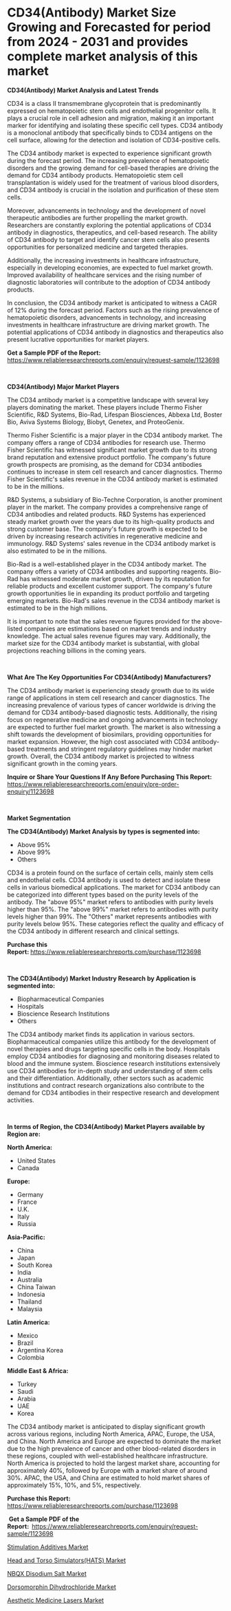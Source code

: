 <p><h1>CD34(Antibody) Market Size Growing and Forecasted for period from 2024 - 2031 and provides complete market analysis of this market</h1></p><p><strong>CD34(Antibody) Market Analysis and Latest Trends</strong></p>
<p><p>CD34 is a class II transmembrane glycoprotein that is predominantly expressed on hematopoietic stem cells and endothelial progenitor cells. It plays a crucial role in cell adhesion and migration, making it an important marker for identifying and isolating these specific cell types. CD34 antibody is a monoclonal antibody that specifically binds to CD34 antigens on the cell surface, allowing for the detection and isolation of CD34-positive cells.</p><p>The CD34 antibody market is expected to experience significant growth during the forecast period. The increasing prevalence of hematopoietic disorders and the growing demand for cell-based therapies are driving the demand for CD34 antibody products. Hematopoietic stem cell transplantation is widely used for the treatment of various blood disorders, and CD34 antibody is crucial in the isolation and purification of these stem cells.</p><p>Moreover, advancements in technology and the development of novel therapeutic antibodies are further propelling the market growth. Researchers are constantly exploring the potential applications of CD34 antibody in diagnostics, therapeutics, and cell-based research. The ability of CD34 antibody to target and identify cancer stem cells also presents opportunities for personalized medicine and targeted therapies.</p><p>Additionally, the increasing investments in healthcare infrastructure, especially in developing economies, are expected to fuel market growth. Improved availability of healthcare services and the rising number of diagnostic laboratories will contribute to the adoption of CD34 antibody products.</p><p>In conclusion, the CD34 antibody market is anticipated to witness a CAGR of 12% during the forecast period. Factors such as the rising prevalence of hematopoietic disorders, advancements in technology, and increasing investments in healthcare infrastructure are driving market growth. The potential applications of CD34 antibody in diagnostics and therapeutics also present lucrative opportunities for market players.</p></p>
<p><strong>Get a Sample PDF of the Report:&nbsp;</strong> <a href="https://www.reliableresearchreports.com/enquiry/request-sample/1123698">https://www.reliableresearchreports.com/enquiry/request-sample/1123698</a></p>
<p>&nbsp;</p>
<p><strong>CD34(Antibody) Major Market Players</strong></p>
<p><p>The CD34 antibody market is a competitive landscape with several key players dominating the market. These players include Thermo Fisher Scientific, R&D Systems, Bio-Rad, Lifespan Biosciences, Abbexa Ltd, Boster Bio, Aviva Systems Biology, Biobyt, Genetex, and ProteoGenix. </p><p>Thermo Fisher Scientific is a major player in the CD34 antibody market. The company offers a range of CD34 antibodies for research use. Thermo Fisher Scientific has witnessed significant market growth due to its strong brand reputation and extensive product portfolio. The company's future growth prospects are promising, as the demand for CD34 antibodies continues to increase in stem cell research and cancer diagnostics. Thermo Fisher Scientific's sales revenue in the CD34 antibody market is estimated to be in the millions.</p><p>R&D Systems, a subsidiary of Bio-Techne Corporation, is another prominent player in the market. The company provides a comprehensive range of CD34 antibodies and related products. R&D Systems has experienced steady market growth over the years due to its high-quality products and strong customer base. The company's future growth is expected to be driven by increasing research activities in regenerative medicine and immunology. R&D Systems' sales revenue in the CD34 antibody market is also estimated to be in the millions.</p><p>Bio-Rad is a well-established player in the CD34 antibody market. The company offers a variety of CD34 antibodies and supporting reagents. Bio-Rad has witnessed moderate market growth, driven by its reputation for reliable products and excellent customer support. The company's future growth opportunities lie in expanding its product portfolio and targeting emerging markets. Bio-Rad's sales revenue in the CD34 antibody market is estimated to be in the high millions.</p><p>It is important to note that the sales revenue figures provided for the above-listed companies are estimations based on market trends and industry knowledge. The actual sales revenue figures may vary. Additionally, the market size for the CD34 antibody market is substantial, with global projections reaching billions in the coming years.</p></p>
<p>&nbsp;</p>
<p><strong>What Are The Key Opportunities For CD34(Antibody) Manufacturers?</strong></p>
<p><p>The CD34 antibody market is experiencing steady growth due to its wide range of applications in stem cell research and cancer diagnostics. The increasing prevalence of various types of cancer worldwide is driving the demand for CD34 antibody-based diagnostic tests. Additionally, the rising focus on regenerative medicine and ongoing advancements in technology are expected to further fuel market growth. The market is also witnessing a shift towards the development of biosimilars, providing opportunities for market expansion. However, the high cost associated with CD34 antibody-based treatments and stringent regulatory guidelines may hinder market growth. Overall, the CD34 antibody market is projected to witness significant growth in the coming years.</p></p>
<p><strong>Inquire or Share Your Questions If Any Before Purchasing This Report:</strong> <a href="https://www.reliableresearchreports.com/enquiry/pre-order-enquiry/1123698">https://www.reliableresearchreports.com/enquiry/pre-order-enquiry/1123698</a></p>
<p>&nbsp;</p>
<p><strong>Market Segmentation</strong></p>
<p><strong>The CD34(Antibody) Market Analysis by types is segmented into:</strong></p>
<p><ul><li>Above 95%</li><li>Above 99%</li><li>Others</li></ul></p>
<p><p>CD34 is a protein found on the surface of certain cells, mainly stem cells and endothelial cells. CD34 antibody is used to detect and isolate these cells in various biomedical applications. The market for CD34 antibody can be categorized into different types based on the purity levels of the antibody. The "above 95%" market refers to antibodies with purity levels higher than 95%. The "above 99%" market refers to antibodies with purity levels higher than 99%. The "Others" market represents antibodies with purity levels below 95%. These categories reflect the quality and efficacy of the CD34 antibody in different research and clinical settings.</p></p>
<p><strong>Purchase this Report:&nbsp;</strong><a href="https://www.reliableresearchreports.com/purchase/1123698">https://www.reliableresearchreports.com/purchase/1123698</a></p>
<p>&nbsp;</p>
<p><strong>The CD34(Antibody) Market Industry Research by Application is segmented into:</strong></p>
<p><ul><li>Biopharmaceutical Companies</li><li>Hospitals</li><li>Bioscience Research Institutions</li><li>Others</li></ul></p>
<p><p>The CD34 antibody market finds its application in various sectors. Biopharmaceutical companies utilize this antibody for the development of novel therapies and drugs targeting specific cells in the body. Hospitals employ CD34 antibodies for diagnosing and monitoring diseases related to blood and the immune system. Bioscience research institutions extensively use CD34 antibodies for in-depth study and understanding of stem cells and their differentiation. Additionally, other sectors such as academic institutions and contract research organizations also contribute to the demand for CD34 antibodies in their respective research and development activities.</p></p>
<p>&nbsp;</p>
<p><strong>In terms of Region, the CD34(Antibody) Market Players available by Region are:</strong></p>
<p>
    <p> <strong> North America: </strong>
        <ul>
            <li>United States</li>
            <li>Canada</li>
        </ul>
        </p> 
    <p> <strong> Europe: </strong>
        <ul>
            <li>Germany</li>
            <li>France</li>
            <li>U.K.</li>
            <li>Italy</li>
            <li>Russia</li>
        </ul>
        </p> 
    <p> <strong> Asia-Pacific: </strong>
        <ul>
            <li>China</li>
            <li>Japan</li>
            <li>South Korea</li>
            <li>India</li>
            <li>Australia</li>
            <li>China Taiwan</li>
            <li>Indonesia</li>
            <li>Thailand</li>
            <li>Malaysia</li>
        </ul>
        </p> 
    <p> <strong> Latin America: </strong>
        <ul>
            <li>Mexico</li>
            <li>Brazil</li>
            <li>Argentina Korea</li>
            <li>Colombia</li>
        </ul>
        </p> 
    <p> <strong> Middle East & Africa: </strong>
        <ul>
            <li>Turkey</li>
            <li>Saudi</li>
            <li>Arabia</li>
            <li>UAE</li>
            <li>Korea</li>
        </ul>
    </p>
    </p>
<p><p>The CD34 antibody market is anticipated to display significant growth across various regions, including North America, APAC, Europe, the USA, and China. North America and Europe are expected to dominate the market due to the high prevalence of cancer and other blood-related disorders in these regions, coupled with well-established healthcare infrastructure. North America is projected to hold the largest market share, accounting for approximately 40%, followed by Europe with a market share of around 30%. APAC, the USA, and China are estimated to hold market shares of approximately 15%, 10%, and 5%, respectively.</p></p>
<p><strong>Purchase this Report: </strong><a href="https://www.reliableresearchreports.com/purchase/1123698">https://www.reliableresearchreports.com/purchase/1123698</a></p>
<p>&nbsp;<strong>Get a Sample PDF of the Report:&nbsp;&nbsp;</strong><a href="https://www.reliableresearchreports.com/enquiry/request-sample/1123698">https://www.reliableresearchreports.com/enquiry/request-sample/1123698</a></p>
<p><strong></strong></p>
<p><p><a href="https://www.linkedin.com/pulse/stimulation-additives-market-size-share-amp-trends-analysis-ewvxc?trackingId=PCqldPUkyRo%2FtBfoZU8V%2FA%3D%3D">Stimulation Additives Market</a></p><p><a href="https://www.linkedin.com/pulse/head-torso-simulatorshats-market-comprehensive-report-pgume?trackingId=N2M9vK4BYT8Meoca7tLg7g%3D%3D">Head and Torso Simulators(HATS) Market</a></p><p><a href="https://github.com/Chiragrp22/Market-Research-Report-List-2/blob/main/nbqx-disodium-salt-market.md">NBQX Disodium Salt Market</a></p><p><a href="https://github.com/Chiragrp23/Market-Research-Report-List-2/blob/main/dorsomorphin-dihydrochloride-market.md">Dorsomorphin Dihydrochloride Market</a></p><p><a href="https://www.linkedin.com/pulse/aesthetic-medicine-lasers-market-insights-players-forecast-9yqgc?trackingId=IUvw6udBFTOJHzWFm%2FNOWA%3D%3D">Aesthetic Medicine Lasers Market</a></p></p>